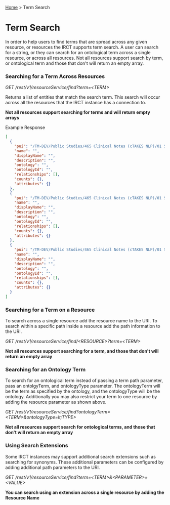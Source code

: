 [Home](./index.md) > Term Search

# Term Search
In order to help users to find terms that are spread across any given resource, or resources the IRCT supports term search. A user can search for a string, or they can search for an ontological term across a single resource, or across all resources. Not all resources support search by term, or ontological term and those that don't will return an empty array.

### Searching for a Term Across Resources
*GET /rest/v1/resourceService/find?term=&lt;TERM&gt;*

Returns a list of entities that match the search term. This search will occur across all the resources that the IRCT instance has a connection to.

**Not all resources support searching for terms and will return empty arrays**

Example Response
```JSON
[
  {
    "pui": "/TM-DEV/Public Studies/465 Clinical Notes (cTAKES NLP)/01 SNOMED/Clinical finding/Disease/Disorder by body site/Disorder of body system/Disorder of respiratory system/Asthma/",
    "name": "",
    "displayName": "",
    "description": "",
    "ontology": "",
    "ontologyId": "",
    "relationships": [],
    "counts": {},
    "attributes": {}
  },
  {
    "pui": "/TM-DEV/Public Studies/465 Clinical Notes (cTAKES NLP)/01 SNOMED/Clinical finding/Disease/Disorder by body site/Disorder of body system/Disorder of respiratory system/Asthma/Intermittent asthma/",
    "name": "",
    "displayName": "",
    "description": "",
    "ontology": "",
    "ontologyId": "",
    "relationships": [],
    "counts": {},
    "attributes": {}
  },
  {
    "pui": "/TM-DEV/Public Studies/465 Clinical Notes (cTAKES NLP)/01 SNOMED/Clinical finding/Disease/Disorder by body site/Disorder of body system/Disorder of respiratory system/Asthma/Intermittent asthma/Mild intermittent asthma/",
    "name": "",
    "displayName": "",
    "description": "",
    "ontology": "",
    "ontologyId": "",
    "relationships": [],
    "counts": {},
    "attributes": {}
  }
]
```

### Searching for a Term on a Resource
To search across a single resource add the resource name to the URI. To search within a specific path inside a resource add the path information to the URI.

*GET /rest/v1/resourceService/find/&lt;RESOURCE&gt;?term=&lt;TERM&gt;*

**Not all resources support searching for a term, and those that don't will return an empty array**

### Searching for an Ontology Term
To search for an ontological term instead of passing a term path parameter, pass an ontolgyTerm, and ontologyType parameter. The ontologyTerm will be the term as specified by the ontology, and the ontologyType will be the ontology. Additionally you may also restrict your term to one resource by adding the resource parameter as shown above.

*GET /rest/v1/resourceService/find?ontologyTerm=&lt;TERM&gt;&ontologyType=lt;TYPE&gt;*

**Not all resources support search for ontological terms, and those that don't will return an empty array**

### Using Search Extensions
Some IRCT instances may support additional search extensions such as searching for synonyms. These additional parameters can be configured by adding additional path parameters to the URI.

*GET /rest/v1/resourceService/find?term=&lt;TERM&gt;&&lt;PARAMETER&gt;=&lt;VALUE&gt;*

**You can search using an extension across a single resource by adding the Resource Name**

